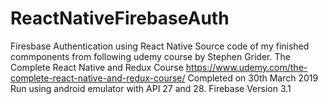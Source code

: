 # ReactNativeFirebaseAuth
Firesbase Authentication using React Native
Source code of my finished commponents from following udemy course by Stephen Grider.
The Complete React Native and Redux Course
https://www.udemy.com/the-complete-react-native-and-redux-course/
Completed on 30th March 2019
Run using android emulator with API 27 and 28.
Firebase Version 3.1
